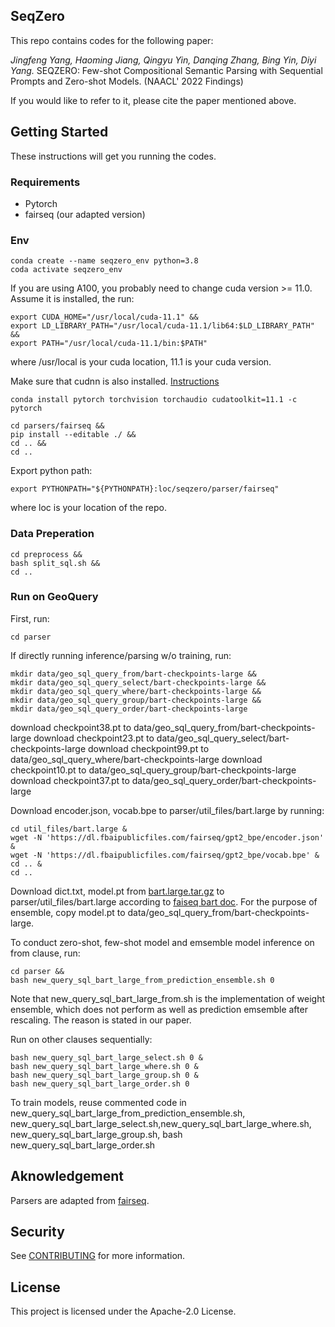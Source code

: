 ## SeqZero

This repo contains codes for the following paper: 

*Jingfeng Yang, Haoming Jiang, Qingyu Yin, Danqing Zhang, Bing Yin, Diyi Yang.* SEQZERO: Few-shot Compositional Semantic Parsing with Sequential Prompts and Zero-shot Models. (NAACL' 2022 Findings)

If you would like to refer to it, please cite the paper mentioned above. 


## Getting Started
These instructions will get you running the codes.

### Requirements
* Pytorch 
* fairseq (our adapted version)

### Env

```
conda create --name seqzero_env python=3.8
coda activate seqzero_env
```

If you are using A100, you probably need to change cuda version >= 11.0. Assume it is installed, the run:
```
export CUDA_HOME="/usr/local/cuda-11.1" &&
export LD_LIBRARY_PATH="/usr/local/cuda-11.1/lib64:$LD_LIBRARY_PATH" &&
export PATH="/usr/local/cuda-11.1/bin:$PATH"
```
where /usr/local is your cuda location, 11.1 is your cuda version. 

Make sure that cudnn is also installed. [Instructions](https://docs.nvidia.com/deeplearning/cudnn/install-guide/index.html#installlinux-tar)

```
conda install pytorch torchvision torchaudio cudatoolkit=11.1 -c pytorch
```

```
cd parsers/fairseq &&
pip install --editable ./ &&
cd .. &&
cd ..
```

Export python path:
```
export PYTHONPATH="${PYTHONPATH}:loc/seqzero/parser/fairseq"
```
where loc is your location of the repo.

### Data Preperation
```
cd preprocess &&
bash split_sql.sh &&
cd .. 
```

### Run on GeoQuery

First, run:
```
cd parser
```

If directly running inference/parsing w/o training, run:
```
mkdir data/geo_sql_query_from/bart-checkpoints-large &&
mkdir data/geo_sql_query_select/bart-checkpoints-large &&
mkdir data/geo_sql_query_where/bart-checkpoints-large &&
mkdir data/geo_sql_query_group/bart-checkpoints-large &&
mkdir data/geo_sql_query_order/bart-checkpoints-large 
```
download checkpoint38.pt to data/geo_sql_query_from/bart-checkpoints-large
download checkpoint23.pt to data/geo_sql_query_select/bart-checkpoints-large
download checkpoint99.pt to data/geo_sql_query_where/bart-checkpoints-large
download checkpoint10.pt to data/geo_sql_query_group/bart-checkpoints-large
download checkpoint37.pt to data/geo_sql_query_order/bart-checkpoints-large 


Download encoder.json, vocab.bpe to parser/util_files/bart.large by running:
```
cd util_files/bart.large &
wget -N 'https://dl.fbaipublicfiles.com/fairseq/gpt2_bpe/encoder.json' &
wget -N 'https://dl.fbaipublicfiles.com/fairseq/gpt2_bpe/vocab.bpe' &
cd .. &
cd ..
```

Download dict.txt, model.pt from [bart.large.tar.gz](https://dl.fbaipublicfiles.com/fairseq/models/bart.large.tar.gz) to parser/util_files/bart.large according to [faiseq bart doc](https://github.com/facebookresearch/fairseq/blob/main/examples/bart/README.md). For the purpose of ensemble, copy model.pt to data/geo_sql_query_from/bart-checkpoints-large.

To conduct zero-shot, few-shot model and emsemble model inference on from clause, run:
```
cd parser &&
bash new_query_sql_bart_large_from_prediction_ensemble.sh 0
```
Note that new_query_sql_bart_large_from.sh is the implementation of weight ensemble, which does not perform as well as prediction emsemble after rescaling. The reason is stated in our paper.

Run on other clauses sequentially:

```
bash new_query_sql_bart_large_select.sh 0 &
bash new_query_sql_bart_large_where.sh 0 &
bash new_query_sql_bart_large_group.sh 0 &
bash new_query_sql_bart_large_order.sh 0
```

To train models, reuse commented code in new_query_sql_bart_large_from_prediction_ensemble.sh, new_query_sql_bart_large_select.sh,new_query_sql_bart_large_where.sh, new_query_sql_bart_large_group.sh,
bash new_query_sql_bart_large_order.sh

## Aknowledgement

Parsers are adapted from [fairseq](https://github.com/pytorch/fairseq).

## Security

See [CONTRIBUTING](CONTRIBUTING.md#security-issue-notifications) for more information.

## License

This project is licensed under the Apache-2.0 License.

